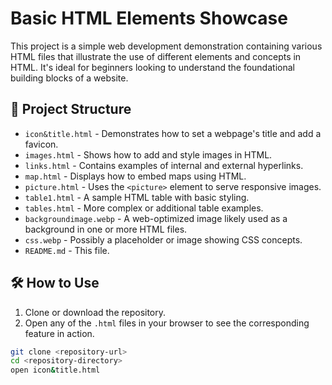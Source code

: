 # Basic HTML Elements Showcase

This project is a simple web development demonstration containing various HTML files that illustrate the use of different elements and concepts in HTML. It's ideal for beginners looking to understand the foundational building blocks of a website.

## 📁 Project Structure

- `icon&title.html` - Demonstrates how to set a webpage's title and add a favicon.
- `images.html` - Shows how to add and style images in HTML.
- `links.html` - Contains examples of internal and external hyperlinks.
- `map.html` - Displays how to embed maps using HTML.
- `picture.html` - Uses the `<picture>` element to serve responsive images.
- `table1.html` - A sample HTML table with basic styling.
- `tables.html` - More complex or additional table examples.
- `backgroundimage.webp` - A web-optimized image likely used as a background in one or more HTML files.
- `css.webp` - Possibly a placeholder or image showing CSS concepts.
- `README.md` - This file.
  
## 🛠️ How to Use

1. Clone or download the repository.
2. Open any of the `.html` files in your browser to see the corresponding feature in action.

```bash
git clone <repository-url>
cd <repository-directory>
open icon&title.html
